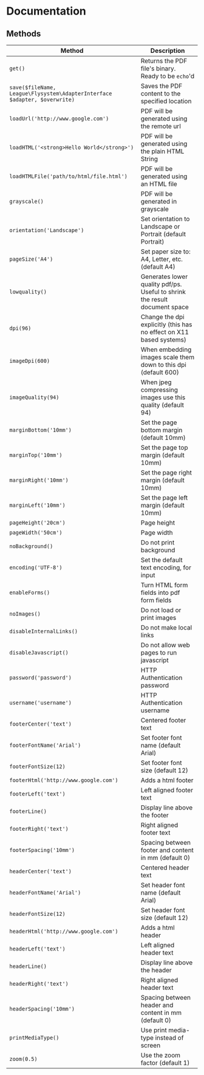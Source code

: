 # Documentation

## Methods

Method | Description
------ | -----------
`get()` | Returns the PDF file's binary. Ready to be `echo`'d
`save($fileName, League\Flysystem\AdapterInterface $adapter, $overwrite)` | Saves the PDF content to the specified location
`loadUrl('http://www.google.com')` | PDF will be generated using the remote url
`loadHTML('<strong>Hello World</strong>')` | PDF will be generated using the plain HTML String
`loadHTMLFile('path/to/html/file.html')` | PDF will be generated using an HTML file
`grayscale()` | PDF will be generated in grayscale
`orientation('Landscape')` | Set orientation to Landscape or Portrait (default Portrait)
`pageSize('A4')` | Set paper size to: A4, Letter, etc. (default A4)
`lowquality()` | Generates lower quality pdf/ps. Useful to shrink the result document space
`dpi(96)` | Change the dpi explicitly (this has no effect on X11 based systems)
`imageDpi(600)` | When embedding images scale them down to this dpi (default 600)
`imageQuality(94)` | When jpeg compressing images use this quality (default 94)
`marginBottom('10mm')` | Set the page bottom margin (default 10mm)
`marginTop('10mm')` | Set the page top margin (default 10mm)
`marginRight('10mm')` | Set the page right margin (default 10mm)
`marginLeft('10mm')` | Set the page left margin (default 10mm)
`pageHeight('20cm')` | Page height
`pageWidth('50cm')` | Page width
`noBackground()` | Do not print background
`encoding('UTF-8')` | Set the default text encoding, for input
`enableForms()` |  Turn HTML form fields into pdf form fields
`noImages()` | Do not load or print images
`disableInternalLinks()` | Do not make local links
`disableJavascript()` | Do not allow web pages to run javascript
`password('password')` | HTTP Authentication password
`username('username')` | HTTP Authentication username
`footerCenter('text')` | Centered footer text
`footerFontName('Arial')` | Set footer font name (default Arial)
`footerFontSize(12)` | Set footer font size (default 12)
`footerHtml('http://www.google.com')` | Adds a html footer
`footerLeft('text')` | Left aligned footer text
`footerLine()` | Display line above the footer
`footerRight('text')` | Right aligned footer text
`footerSpacing('10mm')` | Spacing between footer and content in mm (default 0)
`headerCenter('text')` | Centered header text
`headerFontName('Arial')` | Set header font name (default Arial)
`headerFontSize(12)` | Set header font size (default 12)
`headerHtml('http://www.google.com')` | Adds a html header
`headerLeft('text')` | Left aligned header text
`headerLine()` | Display line above the header
`headerRight('text')` | Right aligned header text
`headerSpacing('10mm')` | Spacing between header and content in mm (default 0)
`printMediaType()` | Use print media-type instead of screen
`zoom(0.5)` | Use the zoom factor (default 1)